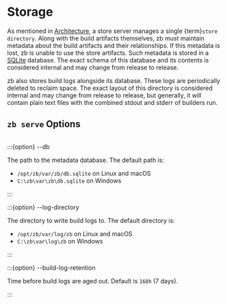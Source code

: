 # Storage

As mentioned in [Architecture](architecture.md), a store server manages a single {term}`store directory`.
Along with the build artifacts themselves,
zb must maintain metadata about the build artifacts and their relationships.
If this metadata is lost, zb is unable to use the store artifacts.
Such metadata is stored in a [SQLite][] database.
The exact schema of this database and its contents is considered internal
and may change from release to release.

zb also stores build logs alongside its database.
These logs are periodically deleted to reclaim space.
The exact layout of this directory is considered internal
and may change from release to release,
but generally, it will contain plain text files with the combined stdout and stderr
of builders run.

[SQLite]: https://www.sqlite.org/

## `zb serve` Options

```{program} zb serve
```

:::{option} --db <path>

The path to the metadata database.
The default path is:

- `/opt/zb/var/zb/db.sqlite` on Linux and macOS
- `C:\zb\var\zb\db.sqlite` on Windows

:::

:::{option} --log-directory <path>

The directory to write build logs to.
The default directory is:

- `/opt/zb/var/log/zb` on Linux and macOS
- `C:\zb\var\log\zb` on Windows

:::

:::{option} --build-log-retention <duration>

Time before build logs are aged out.
Default is `168h` (7 days).

:::
